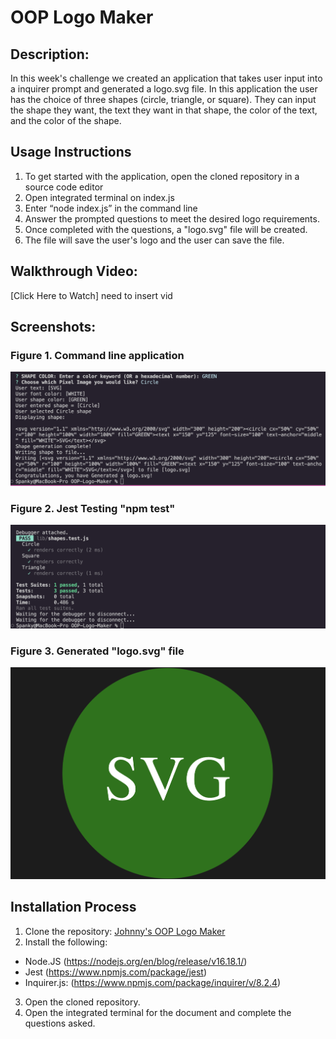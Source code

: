 # OOP Logo Maker

  
## Description:
In this week's challenge we created an application that takes user input into a inquirer prompt and generated a logo.svg file. In this application the user has the choice of three shapes (circle, triangle, or square). They can input the shape they want, the text they want in that shape, the color of the text, and the color of the shape. 

## Usage Instructions
1. To get started with the application, open the cloned repository in a source code editor 
2. Open integrated terminal on index.js
3. Enter “node index.js” in the command line
4. Answer the prompted questions to meet the desired logo requirements.
5. Once completed with the questions, a "logo.svg" file will be created.
6. The file will save the user's logo and the user can save the file.


## Walkthrough Video:
[Click Here to Watch] need to insert vid

## Screenshots:
### Figure 1. Command line application
![](./images/Command%20Line.png) 
### Figure 2. Jest Testing "npm test"
![](./images/NPM%20test.png)
### Figure 3. Generated "logo.svg" file
![](./images/generated-logo.svg.png)

## Installation Process
1. Clone the repository: [Johnny's OOP Logo Maker](https://github.com/xJohnnyy/OOP-Logo-Maker)
2. Install the following: 
- Node.JS (https://nodejs.org/en/blog/release/v16.18.1/)
- Jest (https://www.npmjs.com/package/jest)
- Inquirer.js: (https://www.npmjs.com/package/inquirer/v/8.2.4)
3. Open the cloned repository.
4. Open the integrated terminal for the document and complete the questions asked.
